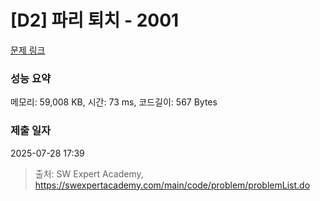 # [D2] 파리 퇴치 - 2001 

[문제 링크](https://swexpertacademy.com/main/code/problem/problemDetail.do?contestProbId=AV5PzOCKAigDFAUq) 

### 성능 요약

메모리: 59,008 KB, 시간: 73 ms, 코드길이: 567 Bytes

### 제출 일자

2025-07-28 17:39



> 출처: SW Expert Academy, https://swexpertacademy.com/main/code/problem/problemList.do